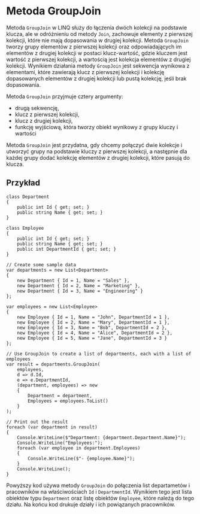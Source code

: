 # Metoda GroupJoin 

Metoda `GroupJoin` w LINQ służy do łączenia dwóch kolekcji na podstawie klucza, ale w odróżnieniu od metody `Join`, zachowuje elementy z pierwszej kolekcji, które nie mają dopasowania w drugiej kolekcji. Metoda `GroupJoin` tworzy grupy elementów z pierwszej kolekcji oraz odpowiadających im elementów z drugiej kolekcji w postaci klucz-wartość, gdzie kluczem jest wartość z pierwszej kolekcji, a wartością jest kolekcja elementów z drugiej kolekcji. Wynikiem działania metody `GroupJoin` jest sekwencja wynikowa z elementami, które zawierają klucz z pierwszej kolekcji i kolekcję dopasowanych elementów z drugiej kolekcji lub pustą kolekcję, jeśli brak dopasowania.

Metoda `GroupJoin` przyjmuje cztery argumenty:

- drugą sekwencję,
- klucz z pierwszej kolekcji,
- klucz z drugiej kolekcji,
- funkcję wyjściową, która tworzy obiekt wynikowy z grupy kluczy i wartości

Metoda `GroupJoin` jest przydatna, gdy chcemy połączyć dwie kolekcje i utworzyć grupy na podstawie kluczy z pierwszej kolekcji, a następnie dla każdej grupy dodać kolekcję elementów z drugiej kolekcji, które pasują do klucza.

## Przykład

```
class Department
{
    public int Id { get; set; }
    public string Name { get; set; }
}

class Employee
{
    public int Id { get; set; }
    public string Name { get; set; }
    public int DepartmentId { get; set; }
}

// Create some sample data
var departments = new List<Department>
{
    new Department { Id = 1, Name = "Sales" },
    new Department { Id = 2, Name = "Marketing" },
    new Department { Id = 3, Name = "Engineering" }
};

var employees = new List<Employee>
{
    new Employee { Id = 1, Name = "John", DepartmentId = 1 },
    new Employee { Id = 2, Name = "Mary", DepartmentId = 1 },
    new Employee { Id = 3, Name = "Bob", DepartmentId = 2 },
    new Employee { Id = 4, Name = "Alice", DepartmentId = 2 },
    new Employee { Id = 5, Name = "Jane", DepartmentId = 3 }
};

// Use GroupJoin to create a list of departments, each with a list of employees
var result = departments.GroupJoin(
    employees,
    d => d.Id,
    e => e.DepartmentId,
    (department, employees) => new
    {
        Department = department,
        Employees = employees.ToList()
    }
);

// Print out the result
foreach (var department in result)
{
    Console.WriteLine($"Department: {department.Department.Name}");
    Console.WriteLine("Employees:");
    foreach (var employee in department.Employees)
    {
        Console.WriteLine($"- {employee.Name}");
    }
    Console.WriteLine();
}
```

Powyższy kod używa metody `GroupJoin` do połączenia list departametów i pracowników na właściwościach `Id` i `DepartmentId`. Wynikiem tego jest lista obiektów typu `Department` oraz listę obiektów `Employee`, które należą do tego działu. Na końcu kod drukuje działy i ich powiązanych pracowników.